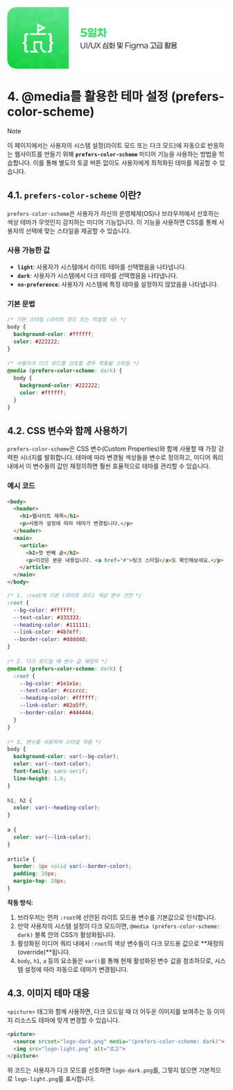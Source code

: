 <img src="./header.png" />

# 4. @media를 활용한 테마 설정 (prefers-color-scheme)

> [!NOTE]
> 이 페이지에서는 사용자의 시스템 설정(라이트 모드 또는 다크 모드)에 자동으로 반응하는 웹사이트를 만들기 위해 **`prefers-color-scheme`** 미디어 기능을 사용하는 방법을 학습합니다. 이를 통해 별도의 토글 버튼 없이도 사용자에게 최적화된 테마를 제공할 수 있습니다.

## 4.1. `prefers-color-scheme` 이란?

`prefers-color-scheme`은 사용자가 자신의 운영체제(OS)나 브라우저에서 선호하는 색상 테마가 무엇인지 감지하는 미디어 기능입니다. 이 기능을 사용하면 CSS를 통해 사용자의 선택에 맞는 스타일을 제공할 수 있습니다.

### 사용 가능한 값

- **`light`**: 사용자가 시스템에서 라이트 테마를 선택했음을 나타냅니다.
- **`dark`**: 사용자가 시스템에서 다크 테마를 선택했음을 나타냅니다.
- **`no-preference`**: 사용자가 시스템에 특정 테마를 설정하지 않았음을 나타냅니다.

### 기본 문법

```css
/* 기본 스타일 (라이트 모드 또는 미설정 시) */
body {
  background-color: #ffffff;
  color: #222222;
}

/* 사용자가 다크 모드를 선호할 경우 적용될 스타일 */
@media (prefers-color-scheme: dark) {
  body {
    background-color: #222222;
    color: #ffffff;
  }
}
```

## 4.2. CSS 변수와 함께 사용하기

`prefers-color-scheme`은 CSS 변수(Custom Properties)와 함께 사용할 때 가장 강력한 시너지를 발휘합니다. 테마에 따라 변경될 색상들을 변수로 정의하고, 미디어 쿼리 내에서 이 변수들의 값만 재정의하면 훨씬 효율적으로 테마를 관리할 수 있습니다.

### 예시 코드

```html
<body>
  <header>
    <h1>웹사이트 제목</h1>
    <p>사용자 설정에 따라 테마가 변경됩니다.</p>
  </header>
  <main>
    <article>
      <h2>첫 번째 글</h2>
      <p>이것은 본문 내용입니다. <a href="#">링크 스타일</a>도 확인해보세요.</p>
    </article>
  </main>
</body>
```

```css
/* 1. :root에 기본 (라이트 모드) 색상 변수 선언 */
:root {
  --bg-color: #ffffff;
  --text-color: #333333;
  --heading-color: #111111;
  --link-color: #4b7eff;
  --border-color: #dddddd;
}

/* 2. 다크 모드일 때 변수 값 재정의 */
@media (prefers-color-scheme: dark) {
  :root {
    --bg-color: #1e1e1e;
    --text-color: #cccccc;
    --heading-color: #ffffff;
    --link-color: #82a5ff;
    --border-color: #444444;
  }
}

/* 3. 변수를 사용하여 스타일 적용 */
body {
  background-color: var(--bg-color);
  color: var(--text-color);
  font-family: sans-serif;
  line-height: 1.6;
}

h1, h2 {
  color: var(--heading-color);
}

a {
  color: var(--link-color);
}

article {
  border: 1px solid var(--border-color);
  padding: 20px;
  margin-top: 20px;
}
```

**작동 방식:**

1.  브라우저는 먼저 `:root`에 선언된 라이트 모드용 변수를 기본값으로 인식합니다.
2.  만약 사용자의 시스템 설정이 다크 모드이면, `@media (prefers-color-scheme: dark)` 블록 안의 CSS가 활성화됩니다.
3.  활성화된 미디어 쿼리 내에서 `:root`의 색상 변수들이 다크 모드용 값으로 **재정의(override)**됩니다.
4.  `body`, `h1`, `a` 등의 요소들은 `var()`를 통해 현재 활성화된 변수 값을 참조하므로, 시스템 설정에 따라 자동으로 테마가 변경됩니다.

## 4.3. 이미지 테마 대응

`<picture>` 태그와 함께 사용하면, 다크 모드일 때 더 어두운 이미지를 보여주는 등 이미지 리소스도 테마에 맞게 변경할 수 있습니다.

```html
<picture>
  <source srcset="logo-dark.png" media="(prefers-color-scheme: dark)">
  <img src="logo-light.png" alt="로고">
</picture>
```

위 코드는 사용자가 다크 모드를 선호하면 `logo-dark.png`를, 그렇지 않으면 기본적으로 `logo-light.png`를 표시합니다.
